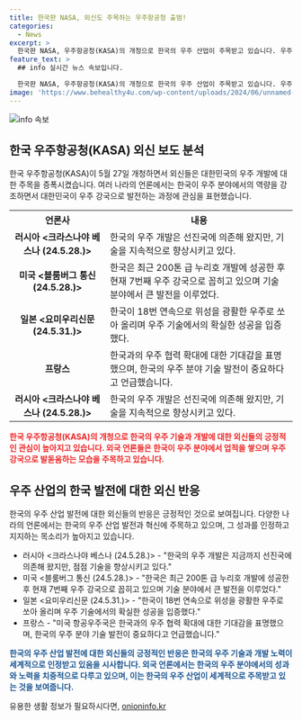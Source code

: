 ```yaml
---
title: 한국판 NASA, 외신도 주목하는 우주항공청 출범!
categories:
  - News
excerpt: >
  한국판 NASA, 우주항공청(KASA)의 개청으로 한국의 우주 산업이 주목받고 있습니다. 우주 탐사와 항공 분야에서 성공을 거둔 한국은 새로운 우주 경제의 선도국이 될 것으로 기대됩니다. 미국, 러시아, 중국에 이어 새로운 우주 강국이 될 것으로 기대되며, 미국 항공우주국과의 우주 협력 확대에 대한 기대도 커지고 있습니다. 한국의 우주 분야 기술 발전은 매우 중요하며, 한국의 경험을 배우는 것이 중요하다는 의견도 제시되고 있습니다.
feature_text: >
  ## info 실시간 뉴스 속보입니다.

  한국판 NASA, 우주항공청(KASA)의 개청으로 한국의 우주 산업이 주목받고 있습니다. 우주 탐사와 항공 분야에서 성공을 거둔 한국은 새로운 우주 경제의 선도국이 될 것으로 기대됩니다. 미국, 러시아, 중국에 이어 새로운 우주 강국이 될 것으로 기대되며, 미국 항공우주국과의 우주 협력 확대에 대한 기대도 커지고 있습니다. 한국의 우주 분야 기술 발전은 매우 중요하며, 한국의 경험을 배우는 것이 중요하다는 의견도 제시되고 있습니다.
image: 'https://www.behealthy4u.com/wp-content/uploads/2024/06/unnamed-file.png'
---
```


<p><img src="https://www.behealthy4u.com/wp-content/uploads/2024/06/unnamed-file.png" alt="info 속보" /></p>

<h2 data-ke-size="size26">한국 우주항공청(KASA) 외신 보도 분석</h2>

<p data-ke-size="size16">한국 우주항공청(KASA)이 5월 27일 개청하면서 외신들은 대한민국의 우주 개발에 대한 주목을 증폭시켰습니다. 여러 나라의 언론에서는 한국이 우주 분야에서의 역량을 강조하면서 대한민국이 우주 강국으로 발전하는 과정에 관심을 표현했습니다.</p>

<table>
  <tr>
    <th>언론사</th>
    <th>내용</th>
  </tr>
  <tr>
    <td style="text-align: center; height: 17px;"><b>러시아 <크라스나야 베스나 (24.5.28.)></b></td>
    <td>한국의 우주 개발은 선진국에 의존해 왔지만, 기술을 지속적으로 향상시키고 있다.</td>
  </tr>
  <tr>
    <td style="text-align: center; height: 17px;"><b>미국 <블룸버그 통신 (24.5.28.)></b></td>
    <td>한국은 최근 200톤 급 누리호 개발에 성공한 후 현재 7번째 우주 강국으로 꼽히고 있으며 기술 분야에서 큰 발전을 이루었다.</td>
  </tr>
  <tr>
    <td style="text-align: center; height: 17px;"><b>일본 <요미우리신문 (24.5.31.)></b></td>
    <td>한국이 18번 연속으로 위성을 광활한 우주로 쏘아 올리며 우주 기술에서의 확실한 성공을 입증했다.</td>
  </tr>
  <tr>
    <td style="text-align: center; height: 17px;"><b>프랑스 <AFP (24.5.30.)></b></td>
    <td>한국과의 우주 협력 확대에 대한 기대감을 표명했으며, 한국의 우주 분야 기술 발전이 중요하다고 언급했습니다.</td>
  </tr>
  <tr>
    <td style="text-align: center; height: 17px;"><b>러시아 <크라스나야 베스나 (24.5.28.)></b></td>
    <td>한국의 우주 개발은 선진국에 의존해 왔지만, 기술을 지속적으로 향상시키고 있다.</td>
  </tr>
</table>

<p><b><span style="color: #ee2323;">한국 우주항공청(KASA)의 개청으로 한국의 우주 기술과 개발에 대한 외신들의 긍정적인 관심이 높아지고 있습니다. 외국 언론들은 한국이 우주 분야에서 업적을 쌓으며 우주 강국으로 발돋움하는 모습을 주목하고 있습니다.</span></b></p>

<h2 data-ke-size="size26">우주 산업의 한국 발전에 대한 외신 반응</h2>

<p data-ke-size="size16">한국의 우주 산업 발전에 대한 외신들의 반응은 긍정적인 것으로 보여집니다. 다양한 나라의 언론에서는 한국의 우주 산업 발전과 혁신에 주목하고 있으며, 그 성과를 인정하고 지지하는 목소리가 높아지고 있습니다.</p>

<ul>
  <li>러시아 <크라스나야 베스나 (24.5.28.)> - "한국의 우주 개발은 지금까지 선진국에 의존해 왔지만, 점점 기술을 향상시키고 있다."</li>
  <li>미국 <블룸버그 통신 (24.5.28.)> - "한국은 최근 200톤 급 누리호 개발에 성공한 후 현재 7번째 우주 강국으로 꼽히고 있으며 기술 분야에서 큰 발전을 이루었다."</li>
  <li>일본 <요미우리신문 (24.5.31.)> - "한국이 18번 연속으로 위성을 광활한 우주로 쏘아 올리며 우주 기술에서의 확실한 성공을 입증했다."</li>
  <li>프랑스 <AFP (24.5.30.)> - "미국 항공우주국은 한국과의 우주 협력 확대에 대한 기대감을 표명했으며, 한국의 우주 분야 기술 발전이 중요하다고 언급했습니다."</li>
</ul>

<p><b><span style="color: #1a5490;">한국의 우주 산업 발전에 대한 외신들의 긍정적인 반응은 한국의 우주 기술과 개발 노력이 세계적으로 인정받고 있음을 시사합니다. 외국 언론에서는 한국의 우주 분야에서의 성과와 노력을 치중적으로 다루고 있으며, 이는 한국의 우주 산업이 세계적으로 주목받고 있는 것을 보여줍니다.</span></b></p>
유용한 생활 정보가 필요하시다면, <a href="https://onioninfo.kr" rel="dofollow">onioninfo.kr</a>


